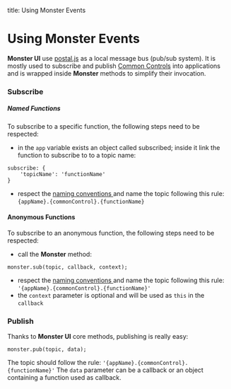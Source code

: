 title: Using Monster Events

# Using Monster Events
**Monster UI** use [postal.js][postaljs] as a local message bus (pub/sub system). It is mostly used to subscribe and publish [Common Controls][common controls] into applications and is wrapped inside **Monster** methods to simplify their invocation.

### Subscribe
##### Named Functions
To subscribe to a specific function, the following steps need to be respected:
* in the `app` variable exists an object called subscribed; inside it link the function to subscribe to to a topic name:
```
subscribe: {
    'topicName': 'functionName'
}
```
* respect the [naming conventions ][naming conventions] and name the topic following this rule: `{appName}.{commonControl}.{functionName}`

#### Anonymous Functions
To subscribe to an anonymous function, the following steps need to be respected:
* call the **Monster** method:
```
monster.sub(topic, callback, context);
```
* respect the [naming conventions ][naming conventions] and name the topic following this rule: `'{appName}.{commonControl}.{functionName}'`
* the `context` parameter is optional and will be used as `this` in the `callback`

### Publish
Thanks to **Monster UI** core methods, publishing is really easy:
```
monster.pub(topic, data);
```
The topic should follow the rule: `'{appName}.{commonControl}.{functionName}'`
The `data` parameter can be a callback or an object containing a function used as callback.

[postaljs]: https://github.com/postaljs/postal.js "postal.js Github project"
[common controls]: commonControls.md "Common Controls Documentation"
[naming conventions]: codingStandards.md#naming "Naming Conventions"
